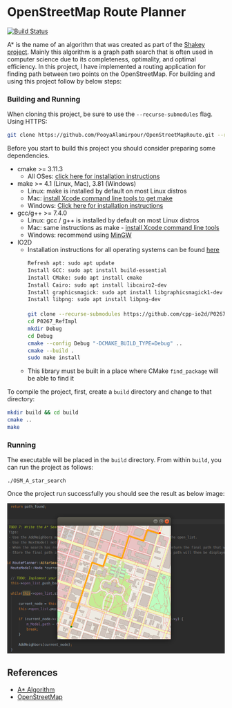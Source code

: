 # OpenStreetMap Route Planner
[![Build Status](https://travis-ci.org/joemccann/dillinger.svg?branch=master)](https://travis-ci.org/joemccann/dillinger)

A* is the name of an algorithm that was created as part of the [Shakey project](https://en.wikipedia.org/wiki/Shakey_the_robot). Mainly this algorithm is a graph path search that is often used in computer science due to its completeness, optimality, and optimal efficiency.
In this project, I have implemented a routing application for finding path between two points on the OpenStreetMap. For building and using this project follow by below steps:

### Building and Running
When cloning this project, be sure to use the `--recurse-submodules` flag. Using HTTPS:
```bash
git clone https://github.com/PooyaAlamirpour/OpenStreetMapRoute.git --recurse-submodules
```
Before you start to build this project you should consider preparing some dependencies. 
* cmake >= 3.11.3
  * All OSes: [click here for installation instructions](https://cmake.org/install/)
* make >= 4.1 (Linux, Mac), 3.81 (Windows)
  * Linux: make is installed by default on most Linux distros
  * Mac: [install Xcode command line tools to get make](https://developer.apple.com/xcode/features/)
  * Windows: [Click here for installation instructions](http://gnuwin32.sourceforge.net/packages/make.htm)
* gcc/g++ >= 7.4.0
  * Linux: gcc / g++ is installed by default on most Linux distros
  * Mac: same instructions as make - [install Xcode command line tools](https://developer.apple.com/xcode/features/)
  * Windows: recommend using [MinGW](http://www.mingw.org/)
* IO2D
  * Installation instructions for all operating systems can be found [here](https://github.com/cpp-io2d/P0267_RefImpl/blob/master/BUILDING.md)
	```bash
	Refresh apt: sudo apt update
	Install GCC: sudo apt install build-essential
	Install CMake: sudo apt install cmake
	Install Cairo: sudo apt install libcairo2-dev
	Install graphicsmagick: sudo apt install libgraphicsmagick1-dev
	Install libpng: sudo apt install libpng-dev
	
	git clone --recurse-submodules https://github.com/cpp-io2d/P0267_RefImpl
	cd P0267_RefImpl
	mkdir Debug
	cd Debug
	cmake --config Debug "-DCMAKE_BUILD_TYPE=Debug" ..
	cmake --build .
	sudo make install
	```
  * This library must be built in a place where CMake `find_package` will be able to find it

To compile the project, first, create a `build` directory and change to that directory:
```bash
mkdir build && cd build
cmake ..
make
```

### Running
The executable will be placed in the `build` directory. From within `build`, you can run the project as follows:
```
./OSM_A_star_search
```
Once the project run successfully you should see the result as below image:

![Output](https://github.com/PooyaAlamirpour/OpenStreetMapRoute/blob/master/images/Output.png)

## References
- [A* Algorithm](https://en.wikipedia.org/wiki/A*_search_algorithm)
- [OpenStreetMap](https://www.openstreetmap.org/)
